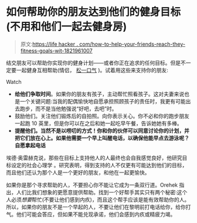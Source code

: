 # 如何帮助你的朋友达到他们的健身目标(不用和他们一起去健身房)

> 原文:[https://life hacker . com/how-to-help-your-friends-reach-they-fitness-goals-wit-1821961007](https://lifehacker.com/how-to-help-your-friends-reach-their-fitness-goals-wit-1821961007)

结交朋友可以帮助你实现你的健身计划——或者你正在追求的任何目标。但是不一定要一起健身互相帮助(情侣， [松一口气](https://lifehacker.com/the-best-and-worst-workouts-to-do-as-a-couple-1821918717) )。试着用这些来支持你的朋友:

Watch

*   **给他们争取时间**。如果你的朋友有孩子，主动帮忙照看孩子。这对夫妻来说也是一个关键问题:当我的配偶愉快地自愿承担照顾孩子的责任时，我更有可能出去跑步，而不是当他勉强说“好吧，去吧”时。
*   鼓励他们。关注他们锻炼后的自拍照。向你表示关心。你不必和你的跑步朋友一起跑 10 英里，但是你可以在之后和她一起吃早午餐，告诉她她有多棒。
*   **提醒他们。当然不是以唠叨的方式！你和你的伙伴可以同意讨论你的计划，并把它们放在心上。如果他需要一个早上叫醒电话，以确保他能早点去游泳呢？自愿拿起电话**

埃德·奥雷赫克说，那些在目标上支持他人的人最终也会自我感觉良好，他研究目标设定的社会心理学 。研究表明，得到支持的人不仅更有可能达到他们的目标，而且他们还认为那个人是一个更好的朋友，和他在一起更愉快。

如果你是那个寻求帮助的人，不要担心你不能让它成为一条双行道。Orehek 指出，人们比我们想象的更愿意提供帮助。找到一个好帮手其实只有两个秘密:这个人必须*想要*帮忙(不要让他们感到内疚)，而且这个帮手应该是能有效帮助你的人。所以，如果你的朋友不是一个早起的人，不要让他们在黎明前打电话给你，给你打气。他们可能会答应，但如果不能兑现承诺，他们会感到内疚或精疲力竭。